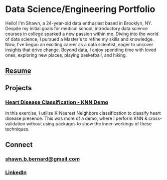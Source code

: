 # Data Science/Engineering Portfolio

Hello! I'm Shawn, a 24-year-old data enthusiast based in Brooklyn, NY. Despite my initial goals for medical school, introductory data science courses in college sparked a new passion within me. Diving into the world of data science, I pursued a Master's to refine my skills and knowledge. Now, I've begun an exciting career as a data scientist, eager to uncover insights that drive change. Beyond data, I enjoy spending time with loved ones, exploring new places, playing basketball, and hiking. 

## [Resume](https://github.com/shawnbernard7/shawnbernard7.github.io/blob/main/resume_v3.pdf)

## Projects
### [Heart Disease Classification - KNN Demo](https://github.com/shawnbernard7/shawnbernard7.github.io/blob/main/projects/knn_heart_disease.ipynb)
In this exercise, I utilize K-Nearest Neighbors classification to classify heart disease presence. This was more of a demo, where I perform KNN & cross-validation without using packages to show the inner-workings of these techniques.

## Connect
### <shawn.b.bernard@gmail.com>

### [LinkedIn](https://www.linkedin.com/in/shawn-bernard1/)
